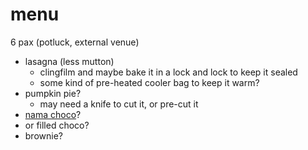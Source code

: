 # menu

6 pax (potluck, external venue)

* lasagna (less mutton)
    * clingfilm and maybe bake it in a lock and lock to keep it sealed
    * some kind of pre-heated cooler bag to keep it warm?
* pumpkin pie?
    * may need a knife to cut it, or pre-cut it
* [nama choco](../recipes/confectionery/nama-chocolate.md)?
* or filled choco?
* brownie?
